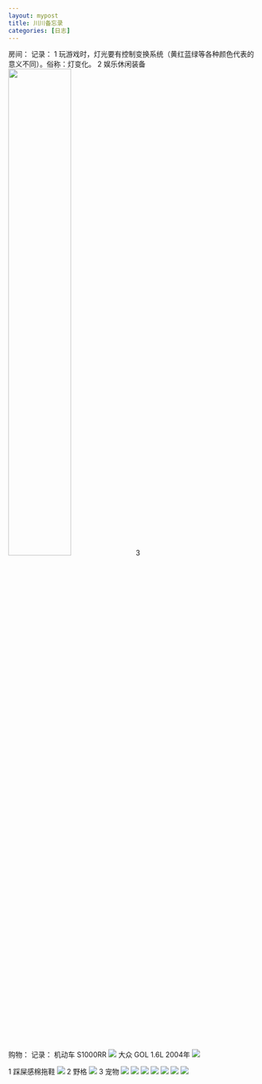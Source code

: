 ```yaml
---
layout: mypost
title: 川川备忘录
categories: [日志]
---
```


房间：
	记录： 
	1 玩游戏时，灯光要有控制变换系统（黄红蓝绿等各种颜色代表的意义不同）。俗称：灯变化。
	2 娱乐休闲装备
	<img src="/posts/2022/01/07/微信图片_20220107225205.jpg" width="50%">
	3 

购物：
	记录：
	机动车
	S1000RR
	<img src="/posts/2022/01/07/微信图片_20220107224104.jpg">
	大众
	GOL 1.6L 2004年
	<img src="/posts/2022/01/07/微信图片_20220107225215.jpg">




1 踩屎感棉拖鞋 
	<img src="/posts/2022/01/07/QQ截图20220107194621.png" >
	2 野格
	<img src="/posts/2022/01/07/QQ截图20220107224822.png">
	3 宠物
	<img src="/posts/2022/01/07/QQ截图20220108113031.png">
	<img src="/posts/2022/01/07/QQ截图20220108113135.png">
	<img src="/posts/2022/01/07/QQ截图20220108113202.png">
	<img src="/posts/2022/01/07/QQ截图20220108113055.png">
	<img src="/posts/2022/01/07/QQ截图20220108113151.png">
	<img src="/posts/2022/01/07/QQ截图20220108113108.png">
	<img src="/posts/2022/01/07/QQ截图20220108113146.png">